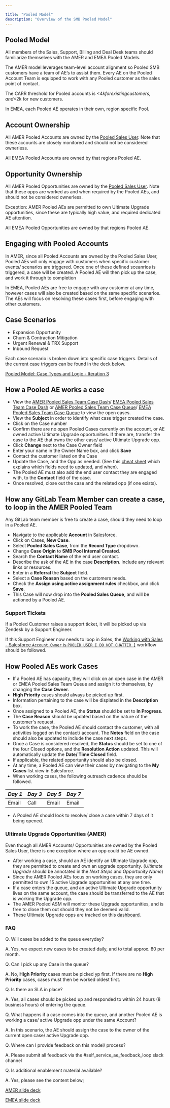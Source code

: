 ```yaml
---

title: "Pooled Model"
description: "Overview of the SMB Pooled Model"
---
```


## Pooled Model

All members of the Sales, Support, Billing and Deal Desk teams should familiarize themselves with the AMER and EMEA Pooled Models.  

The AMER model leverages team-level account alignment so Pooled SMB customers have a team of AE’s to assist them.  Every AE on the Pooled Account Team is equipped to work with any Pooled customer as the sales point of contact.

The CARR threshold for Pooled accounts is <$4k for existing customers, and <$2k for new customers.

In EMEA, each Pooled AE operates in their own, region specific Pool.

## Account Ownership

All AMER Pooled Accounts are owned by the [Pooled Sales User](https://gitlab.my.salesforce.com/0058X00000F1YFq?noredirect=1&isUserEntityOverride=1).  Note that these accounts are closely monitored and should not be considered ownerless.

All EMEA Pooled Accounts are owned by that regions Pooled AE.

## Opportunity Ownership

All AMER Pooled Opportunities are owned by the [Pooled Sales User](https://gitlab.my.salesforce.com/0058X00000F1YFq?noredirect=1&isUserEntityOverride=1).  Note that these opps are worked as and when required by the Pooled AEs, and should not be considered ownerless.

Exception: AMER Pooled AEs are permitted to own Ultimate Upgrade opportunities, since these are typically high value, and required dedicated AE attention.

All EMEA Pooled Opportunities are owned by that regions Pooled AE.

## Engaging with Pooled Accounts

In AMER, since all Pooled Accounts are owned by the Pooled Sales User, Pooled AEs will only engage with customers when specific customer events/ scenarios are triggered.  Once one of these defined sceanrios is triggered, a case will be created. A Pooled AE will then pick up the case, and work it through to completion

In EMEA, Pooled AEs are free to engage with any customer at any time, however cases will also be created based on the same specific scenarios.  The AEs will focus on resolving these cases first, before engaging with other customers.

## Case Scenarios

- Expansion Opportunity
- Churn & Contraction Mitigation
- Urgent Renewal & TRX Support
- Inbound Request

Each case scenario is broken down into specific case triggers.  Details of the current case triggers can be found in the deck below.

[Pooled Model: Case Types and Logic - Iteration 3](https://docs.google.com/presentation/d/1CYNMh4PND1qk9bwtWkNFUryOuXVmIiYh4twe_CcXqHg/edit#slide=id.g1287bf62b57_0_209)


## How a Pooled AE works a case

- View the [AMER Pooled Sales Team Case Dash](https://gitlab.my.salesforce.com/01Z8X000001Dk59)/ [EMEA Pooled Sales Team Case Dash](https://gitlab.my.salesforce.com/01ZPL0000004jJV) or [AMER Pooled Sales Team Case Queue](https://gitlab.my.salesforce.com/500?fcf=00B8X000009wTi0)/ [EMEA Pooled Sales Team Case Queue](https://gitlab.my.salesforce.com/500?fcf=00BPL00000009Hp) to view the open cases.
- View the **Subject** in order to identify what case trigger created the case.
- Click on the Case number
- Confirm there are no open Pooled Cases currently on the account, or AE owned active Ultimate Upgrade opportunities. If there are, transfer the case to the AE that owns the other case/ active Ultimate Upgrade opp.
- Click **Change** next to the Case Owner field
- Enter your name in the Owner Name box, and click **Save**
- Contact the customer listed on the Case
- Update the Case, and the Opp as needed. (See this [cheat sheet](https://docs.google.com/spreadsheets/d/1fDEr7dDfN3ZCJZAd1UU6v6TNntC-tSBbB0p3O7eLFlI/edit#gid=0) which explains which fields need to updated, and when).
- The Pooled AE must also add the end user contact they are engaged with, to the **Contact** field of the case.
- Once resolved, close out the case and the related opp (if one exists).

## How any GitLab Team Member can create a case, to loop in the AMER Pooled Team

Any GitLab team member is free to create a case, should they need to loop in a Pooled AE.

- Navigate to the applicable **Account** in Salesforce.
- Click on Cases, **New Case**.
- Select **Pooled Sales Case**, from the **Record Type** dropdown.
- Change **Case Origin** to **SMB Pool Internal Created**.
- Search the **Contact Name** of the end user contact.
- Describe the ask of the AE in the case **Description**. Include any relevant links or resources.
- Enter in a **Referral** the **Subject** field.
- Select a **Case Reason** based on the customers needs.
- Check the **Assign using active assignment rules** checkbox, and click **Save**.
- This Case will now drop into the **Pooled Sales Queue**, and will be actioned by a Pooled AE.

### Support Tickets

If a Pooled Customer raises a support ticket, it will be picked up via Zendesk by a Support Engineer.  

If this Support Engineer now needs to loop in Sales, the [Working with Sales - Salesforce `Account Owner` is `POOLED USER [ DO NOT CHATTER ]`](/handbook/support/license-and-renewals/workflows/working_with_sales.html#if-the-salesforce-account-owner-is-pooled-user--do-not-chatter-) workflow should be followed.


## How Pooled AEs work Cases

- If a Pooled AE has capacity, they will click on an open case in the AMER or EMEA Pooled Sales Team Queue and assign it to themselves, by changing the **Case Owner**.
- **High Priority** cases should always be picked up first.
- Information pertaining to the case will be displated in the **Description** box.
- Once assigned to a Pooled AE, the **Status** should be set to **In Progress**.
- The **Case Reason** should be updated based on the nature of the customer's request.
- To work the case, the Pooled AE should contact the customer, with all activities logged on the contact/ account. The **Notes** field on the case should also be updated to include the case next steps.
- Once a Case is considered resolved, the **Status** should be set to one of the four Closed options, and the **Resolution Action** updated. This will automatically update the **Date/ Time Closed** field.
- If applicable, the related opportunity should also be closed.
- At any time, a Pooled AE can view their cases by navigating to the **My Cases** list view in Salesforce.
- When working cases, the following outreach cadence should be followed.  

| *Day 1* | *Day 3* | *Day 5*| *Day 7*        |
|----------------------|--------|-----------------|-------------------|
| Email          | Call | Email   | Email      |

- A Pooled AE should look to resolve/ close a case within 7 days of it being opened.

### Ultimate Upgrade Opportunities (AMER)

Even though all AMER Accounts/ Opportunities are owned by the Pooled Sales User, there is one exception where an opp could be AE owned.

- After working a case, should an AE identify an Ultimate Upgrade opp, they are permitted to create and own an upgrade opportunity. (*Ultimate Upgrade* should be annotated in the *Next Steps* and *Opportunity Name*)
- Since the AMER Pooled AEs focus on working cases, they are only permitted to own 15 active Upgrade opportunities at any one time.
- If a case enters the queue, and an active Ultimate Upgrade opportunity lives on the same account, the case should be transferred to the AE that is working the Upgrade opp.
- The AMER Pooled ASM will monitor these Upgrade opportunities, and is free to close them out should they not be deemed valid.
- These Ultimate Upgrade opps are tracked on this [dashboard](https://gitlab.my.salesforce.com/01ZPL0000005I4L).

### FAQ

Q.  Will cases be added to the queue everyday?

A. Yes, we expect new cases to be created daily, and to total approx. 80 per month.

Q.  Can I pick up any Case in the queue?

A. No, **High Priority** cases must be picked yp first.  If there are no **High Priority** cases, cases must then be worked oldest first.

Q. Is there an SLA in place?

A. Yes, all cases should be picked up and responded to within 24 hours (8 business hours) of entering the queue.

Q. What happens if a case comes into the queue, and another Pooled AE is working a case/ active Upgrade opp under the same Account?

A. In this scenario, the AE should assign the case to the owner of the current open case/ active Upgrade opp.

Q.  Where can I provide feedback on this model/ process?

A.  Please submit all feedback via the #self_service_ae_feedback_loop slack channel

Q.  Is additional enablement material available?

A.  Yes, please see the content below;

[AMER slide deck](https://docs.google.com/presentation/d/1IWgcHXbFN5UVNHCWXtF1fKj_9k5h5KlQGClY-2RbqUE/edit#slide=id.g12b319f6181_0_5)

[EMEA slide deck](https://docs.google.com/presentation/d/1USd3T_KOkixdxY9T0M9jwTKb9V1YkFDeYkoj4Zh57IM/edit#slide=id.g12b319f6181_0_5)

